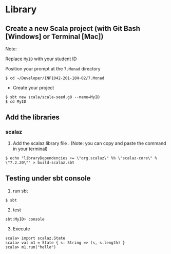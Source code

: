 # Library

## Create a new Scala project (with Git Bash [Windows] or Terminal [Mac])

Note: 
   
   Replace `MyID` with your student ID
   
   Position your prompt at the `7.Monad` directory

```shell
$ cd ~/Developer/INF1042-201-18H-02/7.Monad
```

* Create your project

```shell
$ sbt new scala/scala-seed.g8 --name=MyID
$ cd MyID
```

## Add the libraries

### scalaz

1. Add the scalaz library file . (Note: you can copy and paste the command in your terminal)

```shell
$ echo "libraryDependencies += \"org.scalaz\" %% \"scalaz-core\" % \"7.2.20\"" > build-scalaz.sbt
```

## Testing under sbt console

1. run sbt

```shell
$ sbt
```

2. test

```scala
sbt:MyID> console
```

3. Execute

```
scala> import scalaz.State
scala> val m1 = State { s: String => (s, s.length) }
scala> m1.run("hello")
```



